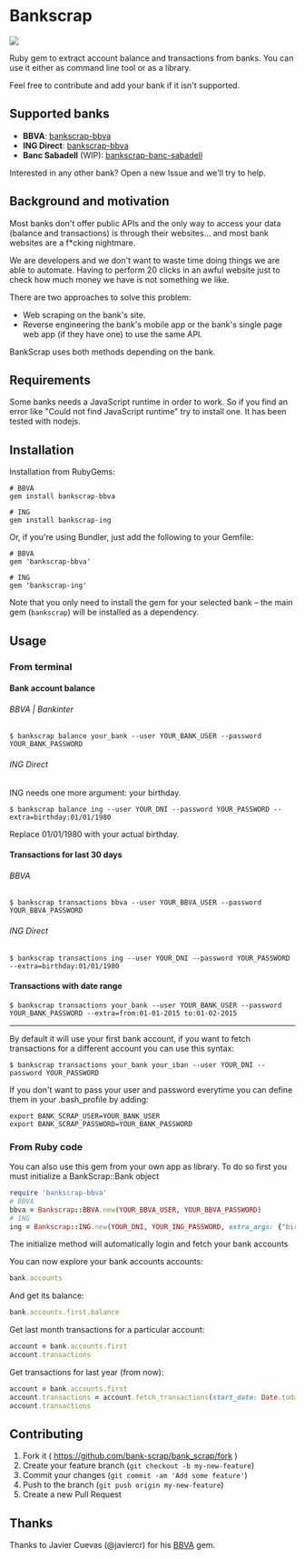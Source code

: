 # Bankscrap

[![](http://188.166.39.57:3000/badge.svg)](http://188.166.39.57:3000)

Ruby gem to extract account balance and transactions from banks. You can use it either as command line tool or as a library.

Feel free to contribute and add your bank if it isn't supported.

## Supported banks

* **BBVA**: [bankscrap-bbva](https://github.com/bankscrap/bankscrap-bbva)
* **ING Direct**: [bankscrap-bbva](https://github.com/bankscrap/bankscrap-ing)
* **Banc Sabadell** (WIP): [bankscrap-banc-sabadell](https://github.com/bankscrap/bankscrap-banc-sabadell)

Interested in any other bank? Open a new Issue and we'll try to help.

## Background and motivation

Most banks don't offer public APIs and the only way to access your data (balance and transactions) is through their websites... and most bank websites are a f*cking nightmare.

We are developers and we don't want to waste time doing things we are able to automate. Having to perform 20 clicks in an awful website just to check how much money we have is not something we like.

There are two approaches to solve this problem:
- Web scraping on the bank's site.
- Reverse engineering the bank's mobile app or the bank's single page web app (if they have one) to use the same API.

BankScrap uses both methods depending on the bank.

## Requirements

Some banks needs a JavaScript runtime in order to work. So if you find an error like "Could not find JavaScript runtime" try to install one. It has been tested with nodejs.

## Installation

Installation from RubyGems:

    # BBVA
    gem install bankscrap-bbva

    # ING
    gem install bankscrap-ing

Or, if you're using Bundler, just add the following to your Gemfile:

    # BBVA
    gem 'bankscrap-bbva'

    # ING
    gem 'bankscrap-ing'

Note that you only need to install the gem for your selected bank – the main gem (`bankscrap`) will be installed as a dependency.

## Usage

### From terminal
#### Bank account balance

###### BBVA | Bankinter

    $ bankscrap balance your_bank --user YOUR_BANK_USER --password YOUR_BANK_PASSWORD

###### ING Direct
ING needs one more argument: your birthday.

    $ bankscrap balance ing --user YOUR_DNI --password YOUR_PASSWORD --extra=birthday:01/01/1980

Replace 01/01/1980 with your actual birthday.

#### Transactions for last 30 days
###### BBVA

    $ bankscrap transactions bbva --user YOUR_BBVA_USER --password YOUR_BBVA_PASSWORD

###### ING Direct

    $ bankscrap transactions ing --user YOUR_DNI --password YOUR_PASSWORD --extra=birthday:01/01/1980

#### Transactions with date range

    $ bankscrap transactions your_bank --user YOUR_BANK_USER --password YOUR_BANK_PASSWORD --extra=from:01-01-2015 to:01-02-2015

---

By default it will use your first bank account, if you want to fetch transactions for a different account you can use this syntax:

    $ bankscrap transactions your_bank your_iban --user YOUR_DNI --password YOUR_PASSWORD

If you don't want to pass your user and password everytime you can define them in your .bash_profile by adding:

    export BANK_SCRAP_USER=YOUR_BANK_USER
    export BANK_SCRAP_PASSWORD=YOUR_BANK_PASSWORD

### From Ruby code

You can also use this gem from your own app as library. To do so first you must initialize a BankScrap::Bank object


```ruby
require 'bankscrap-bbva'
# BBVA
bbva = Bankscrap::BBVA.new(YOUR_BBVA_USER, YOUR_BBVA_PASSWORD)
# ING
ing = Bankscrap::ING.new(YOUR_DNI, YOUR_ING_PASSWORD, extra_args: {"birthday" => "dd/mm/yyyy"})
```


The initialize method will automatically login and fetch your bank accounts

You can now explore your bank accounts accounts:

```ruby
bank.accounts
```

And get its balance:
```ruby
bank.accounts.first.balance
```

Get last month transactions for a particular account:

```ruby
account = bank.accounts.first
account.transactions
```

Get transactions for last year (from now):

```ruby
account = bank.accounts.first
account.transactions = account.fetch_transactions(start_date: Date.today - 1.year, end_date: Date.today)
account.transactions
```



## Contributing

1. Fork it ( https://github.com/bank-scrap/bank_scrap/fork )
2. Create your feature branch (`git checkout -b my-new-feature`)
3. Commit your changes (`git commit -am 'Add some feature'`)
4. Push to the branch (`git push origin my-new-feature`)
5. Create a new Pull Request

## Thanks

Thanks to Javier Cuevas (@javiercr) for his [BBVA](https://github.com/javiercr/bbva) gem.
